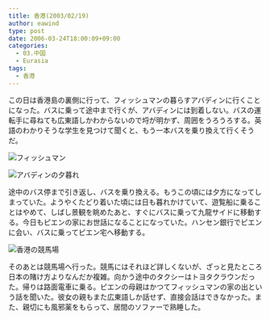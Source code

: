 ```yaml
---
title: 香港(2003/02/19)
author: eawind
type: post
date: 2006-03-24T18:00:09+09:00
categories:
  - 03.中国
  - Eurasia
tags:
  - 香港
---
```

この日は香港島の裏側に行って、フィッシュマンの暮らすアバディンに行くことになった。バスに乗って途中まで行くが、アバディンには到着しない。バスの運転手に尋ねても広東語しかわからないので埒が明かず、周囲をうろうろする。英語のわかりそうな学生を見つけて聞くと、もう一本バスを乗り換えて行くそうだ。

![フィッシュマン](/img/2006/03/200302191139421.jpg)

![アバディンの夕暮れ](/img/2006/03/200302191129401.jpg)

途中のバス停まで引き返し、バスを乗り換える。もうこの頃には夕方になってしまっていた。ようやくたどり着いた頃には日も暮れかけていて、遊覧船に乗ることはやめて、しばし景観を眺めたあと、すぐにバスに乗って九龍サイドに移動する。今日もピエンの家にお世話になることになっていた。ハンセン銀行でピエンに会い、バスに乗ってピエン宅へ移動する。

![香港の競馬場](/img/2006/03/200302191619061.jpg)

そのあとは競馬場へ行った。競馬にはそれほど詳しくないが、ざっと見たところ日本の賭け方よりなんだか複雑。向かう途中のタクシーはトヨタクラウンだった。帰りは路面電車に乗る。ピエンの母親はかつてフィッシュマンの家の出という話を聞いた。彼女の親もまた広東語しか話せず、直接会話はできなかった。また、親切にも風邪薬をもらって、居間のソファーで熟睡した。
